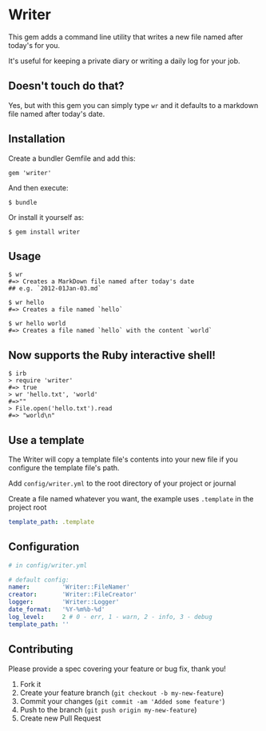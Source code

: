 # Writer

This gem adds a command line utility that writes a new file named after today's for you. 

It's useful for keeping a private diary or writing a daily log for your job.

## Doesn't touch do that?

Yes, but with this gem you can simply type `wr` and it defaults to
a markdown file named after today's date.

## Installation

Create a bundler Gemfile and add this:

    gem 'writer'

And then execute:

    $ bundle

Or install it yourself as:

    $ gem install writer

## Usage

```
$ wr
#=> Creates a MarkDown file named after today's date
## e.g. `2012-01Jan-03.md`

$ wr hello
#=> Creates a file named `hello`

$ wr hello world
#=> Creates a file named `hello` with the content `world`
```

## Now supports the Ruby interactive shell!

```
$ irb
> require 'writer'
#=> true
> wr 'hello.txt', 'world'
#=>""
> File.open('hello.txt').read
#=> "world\n"
```

## Use a template

The Writer will copy a template file's contents into your new file
if you configure the template file's path.

Add `config/writer.yml` to the root directory of your project or journal

Create a file named whatever you want, the example uses `.template`
in the project root

```yml
template_path: .template
```

## Configuration

```yml
# in config/writer.yml

# default config:
namer:         'Writer::FileNamer'
creator:       'Writer::FileCreator'
logger:        'Writer::Logger'
date_format:   '%Y-%m%b-%d'
log_level:     2 # 0 - err, 1 - warn, 2 - info, 3 - debug
template_path: ''
```

## Contributing

Please provide a spec covering your feature or bug fix, thank you!

1. Fork it
2. Create your feature branch (`git checkout -b my-new-feature`)
3. Commit your changes (`git commit -am 'Added some feature'`)
4. Push to the branch (`git push origin my-new-feature`)
5. Create new Pull Request
